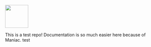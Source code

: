 [<img src="https://i.ibb.co/ng77QGy/Screen-Shot-2020-04-28-at-11-removebg-preview.png" height="75px">](https://maniac-dashboard.herokuapp.com/maniac/maniac-bot-test/)

This is a test repo! Documentation is so much easier here because of Maniac. 
test
